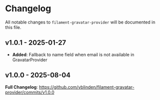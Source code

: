 # Changelog

All notable changes to `filament-gravatar-provider` will be documented in this file.

## v1.0.1 - 2025-01-27

- **Added**: Fallback to name field when email is not available in GravatarProvider

## v1.0.0 - 2025-08-04

**Full Changelog**: https://github.com/vblinden/filament-gravatar-provider/commits/v1.0.0

